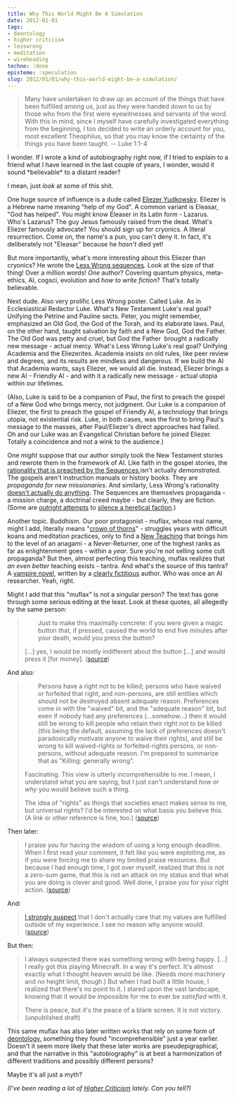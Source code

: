 ```yaml
---
title: Why This World Might Be A Simulation
date: 2012-01-01
tags:
- deontology
- higher criticism
- lesswrong
- meditation
- wireheading
techne: :done
episteme: :speculation
slug: 2012/01/01/why-this-world-might-be-a-simulation/
---
```


<blockquote>Many have undertaken to draw up an account of the things that have been fulfilled among us, just as they were handed down to us by those who from the first were eyewitnesses and servants of the word. With this in mind, since I myself have carefully investigated everything from the beginning, I too decided to write an orderly account for you, most excellent Theophilus, so that you may know the certainty of the things you have been taught. -- Luke 1:1-4</blockquote>
I wonder. If I wrote a kind of autobiography right now, if I tried to explain to a friend what I have learned in the last couple of years, I wonder, would it sound *believable* to a distant reader?

I mean, just *look* at some of this shit.

One huge source of influence is a dude called <a href="http://yudkowsky.net/">Eliezer Yudkowsky</a>. Eliezer is a Hebrew name meaning "help of my God". A common variant is Eleasar, "God has helped". You might know Eleaser in its Latin form - Lazarus. Who's Lazarus? The guy Jesus famously raised from the dead. What's Eliezer famously advocate? You should sign up for cryonics. A literal resurrection. Come on, the name's a pun, you can't deny it. In fact, it's deliberately not "Eleasar" because he *hasn't* died yet!

But more importantly, what's more interesting about this Eliezer than cryonics? He wrote the <a href="http://wiki.lesswrong.com/wiki/Sequences">Less Wrong sequences</a>. Look at the size of that thing! Over a million words! *One* author? Covering quantum physics, meta-ethics, AI, cogsci, evolution and *how to write fiction*? That's totally believable.

Next dude. Also very prolific Less Wrong poster. Called Luke. As in Ecclesiastical Redactor Luke. What's New Testament Luke's real goal? Unifying the Petrine and Pauline sects. Peter, you might remember, emphasized an Old God, the God of the Torah, and its elaborate laws. Paul, on the other hand, taught salvation by faith and a New God, God the Father. The Old God was petty and cruel, but God the Father  brought a radically new message - actual mercy. What's Less Wrong Luke's real goal? Unifying Academia and the Eliezerites. Academia insists on old rules, like peer review and degrees, and its results are mindless and dangerous. If we build the AI that Academia wants, says Eliezer, we would all die. Instead, Eliezer brings a new AI - Friendly AI - and with it a radically new message - actual utopia within our lifetimes.

(Also, Luke is said to be a companion of Paul, the first to preach the gospel of a New God who brings mercy, not judgment. Our Luke is a companion of Eliezer, the first to preach the gospel of Friendly AI, a technology that brings utopia, not existential risk. Luke, in both cases, was the first to bring Paul's message to the masses, after Paul/Eliezer's direct approaches had failed. Oh and our Luke was an Evangelical Christian before he joined Eliezer. Totally a coincidence and not a wink to the audience.)

One *might* suppose that our author simply took the New Testament stories and rewrote them in the framework of AI. Like faith in the gospel stories, the <a href="http://lesswrong.com/lw/up/shut_up_and_do_the_impossible/">rationality that is preached by the Sequences </a>isn't actually *demonstrated*. The gospels aren't instruction manuals or history books. They are *propaganda for new missionaries*. And similarly, Less Wrong's rationality <a href="http://lesswrong.com/lw/9p/rationality_its_not_that_great/">doesn't actually do anything</a>. The Sequences are themselves propaganda - a mission charge, a doctrinal creed maybe - but clearly, they are fiction. (Some are <a href="http://lesswrong.com/lw/iv/the_futility_of_emergence/">outright attempts</a> to <a href="http://lesswrong.com/lw/kw/the_tragedy_of_group_selectionism/">silence a heretical faction</a>.)

Another topic. Buddhism. Our poor protagonist - muflax, whose real name, might I add, literally means "<a href="http://en.wikipedia.org/wiki/Crown_of_Thorns">crown of thorns</a>" - struggles years with difficult koans and meditation practices, only to find a [New Teaching](http://www.interactivebuddha.com/mctb.shtml) that brings him to the level of an anagami - a Never-Returner, one of the highest ranks as far as enlightenment goes - within a *year*. Sure you're not selling some cult propaganda? But then, almost perfecting this teaching, muflax realizes that *an even better* teaching exists - tantra. And what's the source of this tantra? A <a href="http://buddhism-for-vampires.com/">vampire novel</a>, written by a <a href="http://meaningness.com/metablog/ken-wilber-boomeritis-artificial-intelligence">clearly fictitious</a> author. Who was once an AI researcher. Yeah, right.

Might I add that this "muflax" is not a singular person? The text has gone through some serious editing at the least. Look at these quotes, all allegedly by the same person:
<blockquote>
<p style="padding-left: 30px;">Just to make this maximally concrete: if you were given a magic button that, if pressed, caused the world to end five minutes after your death, would you press the button?</p>
[...] yes, I would be mostly indifferent about the button [...] and would press it [for money]. (<a href="http://lesswrong.com/lw/59j/how_many_of_me_are_there/3y3u">source</a>)</blockquote>
And also:
<blockquote>
<p style="padding-left: 30px;">Persons have a right not to be killed; persons who have waived or forfeited that right, and non-persons, are still entities which should not be destroyed absent adequate reason. Preferences come in with the "waived" bit, and the "adequate reason" bit, but even if nobody had any preferences (...somehow...) then it would still be wrong to kill people who retain their right not to be killed (this being the default, assuming the lack of preferences doesn't paradoxically motivate anyone to waive their rights), and still be wrong to kill waived-rights or forfeited-rights persons, or non-persons, without adequate reason. I'm prepared to summarize that as "Killing: generally wrong".</p>
Fascinating. This view is utterly incomprehensible to me. I mean, I understand what you are saying, but I just can't understand <em>how</em> or <em>why</em> you would believe such a thing.

The idea of "rights" as things that societies enact makes sense to me, but universal rights? I'd be interested on what basis you believe this. (A link or other reference is fine, too.) (<a href="http://lesswrong.com/lw/435/what_is_eliezer_yudkowskys_metaethical_theory/3fnj">source</a>)</blockquote>

Then later:
<blockquote>I praise you for having the wisdom of using a long enough deadline. When I first read your comment, it felt like you were exploiting me, as if you were forcing me to share my limited praise resources. But because I had enough time, I got over myself, realized that this is not a zero-sum game, that this is not an attack on my status and that what you are doing is clever and good.
Well done, I praise you for your right action. (<a href="http://lesswrong.com/lw/5p2/people_who_want_to_save_the_world/497p">source</a>)</blockquote>

And:
<blockquote><a href="http://lesswrong.com/lw/59j/how_many_of_me_are_there/3y2h">I strongly suspect</a> that I don't actually care that my values are fulfilled outside of my experience. I see no reason why anyone would. (<a href="http://lesswrong.com/lw/5ym/natural_wireheadings_formal_request/4a3t">source</a>)</blockquote>
But then:
<blockquote>I always suspected there was something wrong with being happy. [...] I really got this playing Minecraft. In a way it's perfect. It's almost exactly what I thought heaven would be like. (Needs more machinery and no height limit, though.) But when I had built a little house, I realized that there's no point to it. I stared upon the vast landscape, knowing that it would be impossible for me to ever be <em>satisfied</em> with it.

There is peace, but it's the peace of a blank screen. It is not victory. (unpublished draft)</blockquote>
This same muflax has also later written works that rely on some form of <a href="http://blog.muflax.com/2011/12/20/why-im-not-a-vegetarian/://">deontology</a>, something they found "incomprehensible" just a year earlier. Doesn't it seem more likely that these later works are pseudepigraphical, and that the narrative in this "autobiography" is at best a harmonization of different traditions and possibly different persons?

Maybe it's all just a myth?

<em>(I've been reading a lot of <a href="http://en.wikipedia.org/wiki/Historical_criticism">Higher Criticism</a> lately. Can you tell?)</em>
